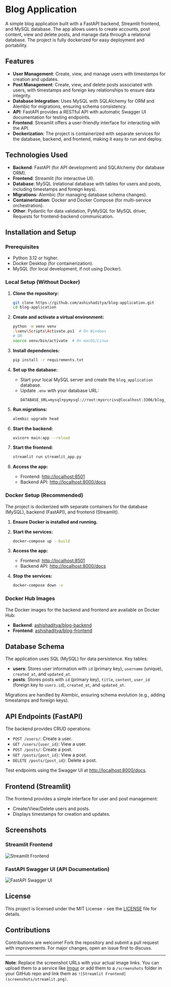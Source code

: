 # Blog Application

A simple blog application built with a FastAPI backend, Streamlit frontend, and MySQL database. The app allows users to create accounts, post content, view and delete posts, and manage data through a relational database. The project is fully dockerized for easy deployment and portability.

## Features

- **User Management**: Create, view, and manage users with timestamps for creation and updates.
- **Post Management**: Create, view, and delete posts associated with users, with timestamps and foreign key relationships to ensure data integrity.
- **Database Integration**: Uses MySQL with SQLAlchemy for ORM and Alembic for migrations, ensuring schema consistency.
- **API**: FastAPI provides a RESTful API with automatic Swagger UI documentation for testing endpoints.
- **Frontend**: Streamlit offers a user-friendly interface for interacting with the API.
- **Dockerization**: The project is containerized with separate services for the database, backend, and frontend, making it easy to run and deploy.

## Technologies Used

- **Backend**: FastAPI (for API development) and SQLAlchemy (for database ORM).
- **Frontend**: Streamlit (for interactive UI).
- **Database**: MySQL (relational database with tables for users and posts, including timestamps and foreign keys).
- **Migrations**: Alembic (for managing database schema changes).
- **Containerization**: Docker and Docker Compose (for multi-service orchestration).
- **Other**: Pydantic for data validation, PyMySQL for MySQL driver, Requests for frontend-backend communication.

## Installation and Setup

### Prerequisites

- Python 3.12 or higher.
- Docker Desktop (for containerization).
- MySQL (for local development, if not using Docker).

### Local Setup (Without Docker)

1. **Clone the repository:**
   ```bash
   git clone https://github.com/ashishaditya/blog-application.git
   cd blog-application
   ```

2. **Create and activate a virtual environment:**
   ```bash
   python -m venv venv
   .\venv\Scripts\Activate.ps1  # On Windows
   # OR
   source venv/bin/activate  # On macOS/Linux
   ```

3. **Install dependencies:**
   ```bash
   pip install -r requirements.txt
   ```

4. **Set up the database:**
   - Start your local MySQL server and create the `blog_application` database.
   - Update `.env` with your database URL:
     ```
     DATABASE_URL=mysql+pymysql://root:myorcriss@localhost:3306/blog_application
     ```

5. **Run migrations:**
   ```bash
   alembic upgrade head
   ```

6. **Start the backend:**
   ```bash
   uvicorn main:app --reload
   ```

7. **Start the frontend:**
   ```bash
   streamlit run streamlit_app.py
   ```

8. **Access the app:**
   - Frontend: [http://localhost:8501](http://localhost:8501)
   - Backend API: [http://localhost:8000/docs](http://localhost:8000/docs)

### Docker Setup (Recommended)

The project is dockerized with separate containers for the database (MySQL), backend (FastAPI), and frontend (Streamlit).

1. **Ensure Docker is installed and running.**

2. **Start the services:**
   ```bash
   docker-compose up --build
   ```

3. **Access the app:**
   - Frontend: [http://localhost:8501](http://localhost:8501)
   - Backend API: [http://localhost:8000/docs](http://localhost:8000/docs)

4. **Stop the services:**
   ```bash
   docker-compose down -v
   ```

### Docker Hub Images

The Docker images for the backend and frontend are available on Docker Hub:

- **Backend**: [ashishaditya/blog-backend](https://hub.docker.com/r/ashishaditya/blog-backend)
- **Frontend**: [ashishaditya/blog-frontend](https://hub.docker.com/r/ashishaditya/blog-frontend)

## Database Schema

The application uses SQL (MySQL) for data persistence. Key tables:

- **users**: Stores user information with `id` (primary key), `username` (unique), `created_at`, and `updated_at`.
- **posts**: Stores posts with `id` (primary key), `title`, `content`, `user_id` (foreign key to `users.id`), `created_at`, and `updated_at`.

Migrations are handled by Alembic, ensuring schema evolution (e.g., adding timestamps and foreign keys).

## API Endpoints (FastAPI)

The backend provides CRUD operations:

- `POST /users/`: Create a user.
- `GET /users/{user_id}`: View a user.
- `POST /posts/`: Create a post.
- `GET /posts/{post_id}`: View a post.
- `DELETE /posts/{post_id}`: Delete a post.

Test endpoints using the Swagger UI at [http://localhost:8000/docs](http://localhost:8000/docs).

## Frontend (Streamlit)

The frontend provides a simple interface for user and post management:

- Create/View/Delete users and posts.
- Displays timestamps for creation and updates.

## Screenshots

### Streamlit Frontend
![Streamlit Frontend](Frontend-Streamlit.png)

### FastAPI Swagger UI (API Documentation)
![FastAPI Swagger UI](Backend-API.png)

## License

This project is licensed under the MIT License - see the [LICENSE](LICENSE) file for details.

## Contributions

Contributions are welcome! Fork the repository and submit a pull request with improvements. For major changes, open an issue first to discuss.

---

**Note**: Replace the screenshot URLs with your actual image links. You can upload them to a service like [Imgur](https://imgur.com/) or add them to a `/screenshots` folder in your GitHub repo and link them as `![Streamlit Frontend](screenshots/streamlit.png)`.

